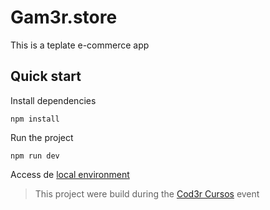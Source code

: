 # Gam3r.store

This is a teplate e-commerce app

## Quick start

Install dependencies

```shell
npm install
```

Run the project

```shell
npm run dev
```

Access de [local environment](http://localhost:3000)

> This project were build during the [Cod3r Cursos](https://www.formacao.dev/) event
